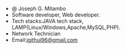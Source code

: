 - @ Joseph G. Mitambo
- Software developer, Web developer.
- Tech stacks:JAVA tech stack, LAMP(Linux/Windows,Apache,MySQL,PHP).
- Network Technician
- Email:jgithui96@gmail.com

<!---
Joseph-G-Mitambo/Joseph-G-Mitambo is a ✨ special ✨ repository because its `README.md` (this file) appears on your GitHub profile.
You can click the Preview link to take a look at your changes.
--->
